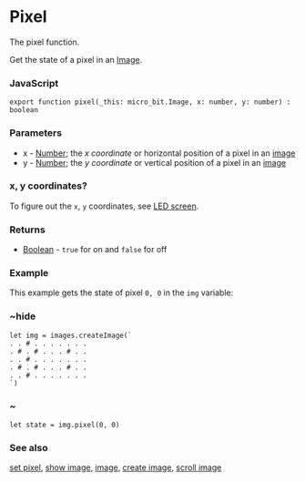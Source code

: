 # Pixel

The pixel function.

Get the state of a pixel in an [Image](/reference/images/image).

### JavaScript

```sig
export function pixel(_this: micro_bit.Image, x: number, y: number) : boolean
```

### Parameters

* x - [Number](/types/number); the *x coordinate* or horizontal position of a pixel in an [image](/reference/images/image)
* y - [Number](/types/number); the *y coordinate* or vertical position of a pixel in an [image](/reference/images/image)

### x, y coordinates?

To figure out the ``x``, ``y`` coordinates, see [LED screen](/device/screen).

### Returns

* [Boolean](/blocks/logic/boolean) - `true` for on and `false` for off

### Example

This example gets the state of pixel `0, 0` in the `img` variable:

### ~hide

```blocks
let img = images.createImage(`
. . # . . . . . . .
. # . # . . . # . .
. . # . . . . . . .
. # . # . . . # . .
. . # . . . . . . .
`)
```

### ~

```typescript-ignore
let state = img.pixel(0, 0)
```

### See also

[set pixel](/reference/images/set-pixel), [show image](/reference/images/show-image), [image](/reference/images/image), [create image](/reference/images/create-image), [scroll image](/reference/images/scroll-image)

